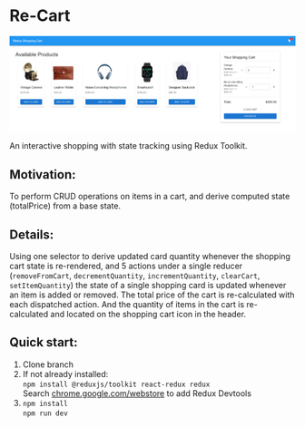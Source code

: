 
# Re-Cart

![mainpage](public/pics/shoppingcartfinalmainpage.png)

An interactive shopping with state tracking using Redux Toolkit.

## Motivation:  
To perform CRUD operations on items in a cart, and derive computed state (totalPrice) from a base state.

## Details:
Using one selector to derive updated card quantity whenever the shopping cart state is re-rendered, and 5 actions under a single reducer (`removeFromCart`, `decrementQuantity`, `incrementQuantity`, `clearCart`, `setItemQuantity`) the state of a single shopping card is updated whenever an item is added or removed. The total price of the cart is re-calculated with each dispatched action. And the quantity of items in the cart is re-calculated and located on the shopping cart icon in the header. 

## Quick start:
1. Clone branch  
2. If not already installed:  
`npm install @reduxjs/toolkit react-redux redux`  
Search [chrome.google.com/webstore](chrome.google.com/webstore) to add Redux Devtools  
3. `npm install`  
`npm run dev`
